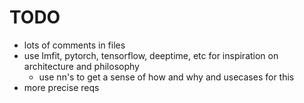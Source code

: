# TODO

- lots of comments in files
- use lmfit, pytorch, tensorflow, deeptime, etc for inspiration on architecture and philosophy
  - use nn's to get a sense of how and why and usecases for this
- more precise reqs
